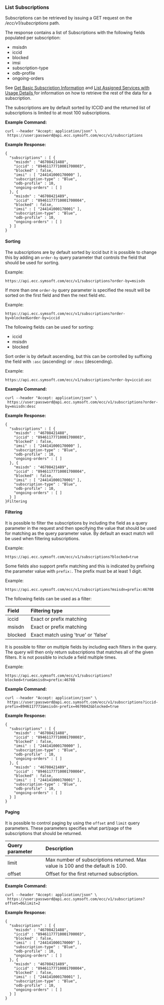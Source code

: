 ### List Subscriptions

Subscriptions can be retrieved by issuing a GET request on the _/ecc/v1/subscriptions_ path.

The response contains a list of Subscriptions with the following fields populated per subscription:

* msisdn
* iccid
* blocked
* imsi
* subscription-type
* odb-profile
* ongoing-orders

See [Get Basic Subscription Information](/get_basic_subscription_information.md) and [List Assigned Services with Usage Details ](/list_assigned_services_with_usage_details.md)for information on how to retrieve the rest of the data for a subscription.

The subscriptions are by default sorted by ICCID and the returned list of subscriptions is limited to at most 100 subscriptions.

**Example Command:**

```
curl --header "Accept: application/json" \
 https://user:password@api.ecc.symsoft.com/ecc/v1/subscriptions
```

**Example Response:**

```
{
  "subscriptions" : [ {
    "msisdn" : "46708421488",
    "iccid" : "89461177710001700003",
    "blocked" : false,
    "imsi" : [ "244141000170000" ],
    "subscription-type" : "Blue",
    "odb-profile" : 10,
    "ongoing-orders" : [ ]
  }, {
    "msisdn" : "46708421489",
    "iccid" : "89461177710001700004",
    "blocked" : false,
    "imsi" : [ "244141000170001" ],
    "subscription-type" : "Blue",
    "odb-profile" : 10,
    "ongoing-orders" : [ ]
  } ]
}
```

#### Sorting

The subscriptions are by default sorted by iccid but it is possible to change this by adding an `order-by` query parameter that controls the field that should be used for sorting.

Example:

```
https://api.ecc.symsoft.com/ecc/v1/subscriptions?order-by=msisdn
```

If more than one `order-by` query parameter is specified the result will be sorted on the first field and then the next field etc.

Example:

```
https://api.ecc.symsoft.com/ecc/v1/subscriptions?order-by=blocked&order-by=iccid
```

The following fields can be used for sorting:

* iccid
* msisdn
* blocked

Sort order is by default ascending, but this can be controlled by suffixing the field with `:asc` \(ascending\) or `:desc` \(descending\).

Example:

```
https://api.ecc.symsoft.com/ecc/v1/subscriptions?order-by=iccid:asc
```

**Example Command:**

```
curl --header "Accept: application/json" \
 https://user:password@api.ecc.symsoft.com/ecc/v1/subscriptions?order-by=msisdn:desc
```

**Example Response:**

```
{
  "subscriptions" : [ {
    "msisdn" : "46708421488",
    "iccid" : "89461177710001700003",
    "blocked" : false,
    "imsi" : [ "244141000170000" ],
    "subscription-type" : "Blue",
    "odb-profile" : 10,
    "ongoing-orders" : [ ]
  }, {
    "msisdn" : "46708421489",
    "iccid" : "89461177710001700004",
    "blocked" : false,
    "imsi" : [ "244141000170001" ],
    "subscription-type" : "Blue",
    "odb-profile" : 10,
    "ongoing-orders" : [ ]
  } ]
}Filtering
```

#### Filtering

It is possible to filter the subscriptions by including the field as a query parameter in the request and then specifying the value that should be used for matching as the query parameter value. By default an exact match will be used when filtering subscriptions.

Example:

```
https://api.ecc.symsoft.com/ecc/v1/subscriptions?blocked=true
```

Some fields also support prefix matching and this is indicated by prefixing the parameter value with `prefix:`. The prefix must be at least 1 digit.

Example:

```
https://api.ecc.symsoft.com/ecc/v1/subscriptions?msisdn=prefix:46708
```

The following fields can be used as a filter:

| Field | Filtering type |
| :--- | :--- |
| iccid | Exact or prefix matching |
| msisdn | Exact or prefix matching |
| blocked | Exact match using 'true' or 'false' |

It is possible to filter on multiple fields by including each filters in the query. The query will then only return subscriptions that matches all of the given filters. It is not possible to include a field multiple times.

Example:

```
https://api.ecc.symsoft.com/ecc/v1/subscriptions?blocked=true&msisdn=prefix:46708
```

**Example Command:**

```
curl --header "Accept: application/json" \
 https://user:password@api.ecc.symsoft.com/ecc/v1/subscriptions?iccid-prefix=8946117771&msisdn-prefix=4670842&blocked=true
```

**Example Response:**

```
{
  "subscriptions" : [ {
    "msisdn" : "46708421488",
    "iccid" : "89461177710001700003",
    "blocked" : false,
    "imsi" : [ "244141000170000" ],
    "subscription-type" : "Blue",
    "odb-profile" : 10,
    "ongoing-orders" : [ ]
  }, {
    "msisdn" : "46708421489",
    "iccid" : "89461177710001700004",
    "blocked" : false,
    "imsi" : [ "244141000170001" ],
    "subscription-type" : "Blue",
    "odb-profile" : 10,
    "ongoing-orders" : [ ]
  } ]
}
```

#### Paging

It is possible to control paging by using the `offset` and `limit` query parameters. These parameters specifies what part/page of the subscriptions that should be returned.

| Query parameter | Description |
| :--- | :--- |
| limit | Max number of subscriptions returned. Max value is 100 and the default is 100. |
| offset | Offset for the first returned subscription. |

**Example Command:**

```
curl --header "Accept: application/json" \
 https://user:password@api.ecc.symsoft.com/ecc/v1/subscriptions?offset=0&limit=2
```

**Example Response:**

```
{
  "subscriptions" : [ {
    "msisdn" : "46708421488",
    "iccid" : "89461177710001700003",
    "blocked" : false,
    "imsi" : [ "244141000170000" ],
    "subscription-type" : "Blue",
    "odb-profile" : 10,
    "ongoing-orders" : [ ]
  }, {
    "msisdn" : "46708421489",
    "iccid" : "89461177710001700004",
    "blocked" : false,
    "imsi" : [ "244141000170001" ],
    "subscription-type" : "Blue",
    "odb-profile" : 10,
    "ongoing-orders" : [ ]
  } ]
}
```




